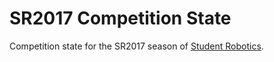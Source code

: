 # SR2017 Competition State

Competition state for the SR2017 season of [Student Robotics](https://studentrobotics.org).
